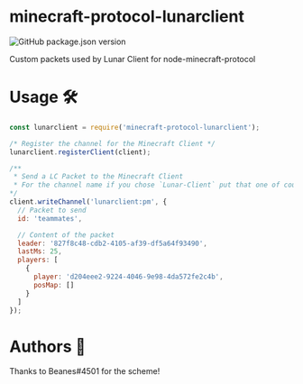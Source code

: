 # minecraft-protocol-lunarclient
![GitHub package.json version](https://img.shields.io/github/package-json/v/Solar-tweaks/minecraft-protocol-lunarclient?style=for-the-badge)

Custom packets used by Lunar Client for node-minecraft-protocol

# Usage 🛠️
```js
const lunarclient = require('minecraft-protocol-lunarclient');

/* Register the channel for the Minecraft Client */
lunarclient.registerClient(client);

/**
 * Send a LC Packet to the Minecraft Client
 * For the channel name if you chose `Lunar-Client` put that one of course instead of `lunarclient:pm`
*/
client.writeChannel('lunarclient:pm', {
  // Packet to send
  id: 'teammates',

  // Content of the packet
  leader: '827f8c48-cdb2-4105-af39-df5a64f93490',
  lastMs: 25,
  players: [
    {
      player: 'd204eee2-9224-4046-9e98-4da572fe2c4b',
      posMap: []
    }
  ]
});
```

# Authors 💖
Thanks to Beanes#4501 for the scheme!